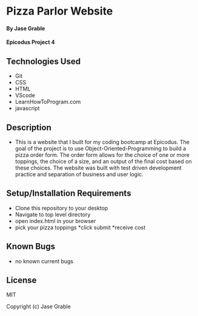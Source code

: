 # Pizza Parlor Website

#### By Jase Grable

#### Epicodus Project 4

## Technologies Used

- Git
- CSS
- HTML
- VScode
- LearnHowToProgram.com
- javascript

## Description

- This is a website that I built for my coding bootcamp at Epicodus. The goal of the project is to use Object-Oriented-Programming to build a pizza order form. The order form allows for the choice of one or more toppings, the choice of a size, and an output of the final cost based on these choices. The website was built with test driven development practice and separation of business and user logic.

## Setup/Installation Requirements

- Clone this repository to your desktop
- Navigate to top level directory
- open index.html in your browser
- pick your pizza toppings
  *click submit
  *receive cost

## Known Bugs

- no known current bugs

## License

MIT

Copyright (c) Jase Grable
